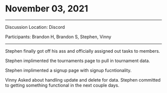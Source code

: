 # November 03, 2021

---

Discussion Location: Discord

Participants:  Brandon H, Brandon S, Stephen, Vinny

---

Stephen finally got off his ass and officially assigned out tasks to members. 

Stephen implimented the tournaments page to pull in tournament data. 

Stephen implimented a signup page with signup fucntionality. 

Vinny Asked about handling update and delete for data. Stephen committed to getting something functional in the next couple days. 
